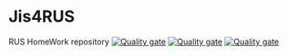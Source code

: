 # Jis4RUS
RUS HomeWork repository
[![Quality gate](https://sonarcloud.io/api/project_badges/quality_gate?project=rus-sto_Jis4RUS)](https://sonarcloud.io/dashboard?id=rus-sto_Jis4RUS)
[![Quality gate](https://sonarcloud.io/api/project_badges/quality_gate?project=rus-sto_Jis4RUS)](https://sonarcloud.io/dashboard?id=rus-sto_Jis4RUS)
[![Quality gate](https://sonarcloud.io/api/project_badges/quality_gate?project=rus-sto_Jis4RUS)](https://sonarcloud.io/dashboard?id=rus-sto_Jis4RUS)
